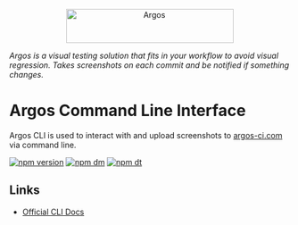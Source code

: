 <p align="center">
  <a href="https://argos-ci.com/?utm_source=github&utm_medium=logo" target="_blank">
    <img src="https://raw.githubusercontent.com/argos-ci/argos/main/resources/logos/logo-github-readme.png" alt="Argos" width="300" height="61">
  </a>
</p>

_Argos is a visual testing solution that fits in your workflow to avoid visual regression. Takes screenshots on each commit and be notified if something changes._

# Argos Command Line Interface

Argos CLI is used to interact with and upload screenshots to [argos-ci.com](https://argos-ci.com) via command line.

[![npm version](https://img.shields.io/npm/v/@argos-ci/cli.svg)](https://www.npmjs.com/package/@argos-ci/cli)
[![npm dm](https://img.shields.io/npm/dm/@argos-ci/cli.svg)](https://www.npmjs.com/package/@argos-ci/cli)
[![npm dt](https://img.shields.io/npm/dt/@argos-ci/cli.svg)](https://www.npmjs.com/package/@argos-ci/cli)

## Links

- [Official CLI Docs](https://argos-ci.com/docs)
